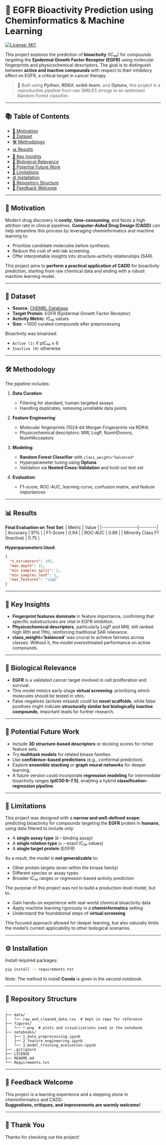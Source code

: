 # 🧬 EGFR Bioactivity Prediction using Cheminformatics & Machine Learning

[![License: MIT](https://img.shields.io/badge/License-MIT-yellow.svg)](LICENSE)

This project explores the prediction of **bioactivity** (IC₅₀) for compounds targeting the **Epidermal Growth Factor Receptor (EGFR)** using molecular fingerprints and physicochemical descriptors. The goal is to distinguish between **active and inactive compounds** with respect to their inhibitory effect on EGFR, a critical target in cancer therapy.

> 🚀 Built using **Python**, **RDKit**, **scikit-learn**, and **Optuna**, this project is a reproducible pipeline from raw SMILES strings to an optimized Random Forest classifier.

---

## 📚 Table of Contents

- [📍 Motivation](#-motivation)
- [🧪 Dataset](#-dataset)
- [🛠️ Methodology](#️-methodology)
- [📊 Results](#-results)
- [🧠 Key Insights](#-key-insights)
- [🧬 Biological Relevance](#-biological-relevance)
- [🔮 Potential Future Work](#-potential-future-work)
- [🚧 Limitations](#-limitations)
- [⚙️ Installation](#️-installation)
- [📁 Repository Structure](#-repository-structure)
- [🤝 Feedback Welcome](#-feedback-welcome)

---

## 📍 Motivation

Modern drug discovery is **costly**, **time-consuming**, and faces a high attrition rate in clinical pipelines. **Computer-Aided Drug Design (CADD)** can help streamline this process by leveraging cheminformatics and machine learning to:

- Prioritize candidate molecules before synthesis.
- Reduce the cost of wet-lab screening.
- Offer interpretable insights into structure-activity relationships (SAR).

This project aims to **perform a practical application of CADD** for bioactivity prediction, starting from raw chemical data and ending with a robust machine learning model.

---

## 🧪 Dataset

- **Source**: [ChEMBL Database](https://www.ebi.ac.uk/chembl/)
- **Target Protein**: EGFR (Epidermal Growth Factor Receptor)
- **Activity Metric**: IC₅₀ values
- **Size**: ~1000 curated compounds after preprocessing

Bioactivity was binarized:
- `Active (1)` if pIC₅₀ ≥ 6
- `Inactive (0)` otherwise

---

## 🛠️ Methodology

The pipeline includes:

1. **Data Curation**:
   - Filtering for standard, human-targeted assays
   - Handling duplicates, removing unreliable data points

2. **Feature Engineering**:
   - Molecular fingerprints (1024-bit Morgan Fingerprints via RDKit)
   - Physicochemical descriptors: MW, LogP, NumHDonors, NumHAcceptors

3. **Modeling**:
   - **Random Forest Classifier** with `class_weight="balanced"`
   - Hyperparameter tuning using **Optuna**
   - Validation via **Nested Cross-Validation** and hold-out test set

4. **Evaluation**:
   - F1-score, ROC-AUC, learning curve, confusion matrix, and feature importances

---

## 📊 Results

**Final Evaluation on Test Set**:
| Metric           | Value   |
|------------------|---------|
| Accuracy         | 91%     |
| F1-Score         | 0.94    |
| ROC-AUC          | 0.89    |
| Minority Class F1 (Inactive) | 0.75 |

**Hyperparameters Used**:
```json
{
  "n_estimators": 105,
  "max_depth": 12,
  "min_samples_split": 2,
  "min_samples_leaf": 1,
  "max_features": "log2"
}
```

---

## 🧠 Key Insights

- **Fingerprint features dominate** in feature importance, confirming that specific substructures are vital in EGFR inhibition.
- **Physicochemical descriptors**, particularly LogP and MW, still ranked high (8th and 11th), reinforcing traditional SAR relevance.
- **class_weight='balanced'** was crucial to achieve fairness across classes. Without it, the model overestimated performance on active compounds.

---

## 🧬 Biological Relevance

- **EGFR** is a validated cancer target involved in cell proliferation and survival.
- This model mimics early-stage **virtual screening**: prioritizing which molecules should be tested in vitro.
- False negatives (actives missed) could be **novel scaffolds**, while false positives might indicate **structurally similar but biologically inactive compounds**, important leads for further research.

---

## 🔮 Potential Future Work

- Include **3D structure-based descriptors** or docking scores for richer feature sets.
- Try **multitask models** for related kinase families.
- Use **confidence-based predictions** (e.g., conformal prediction).
- Explore **ensemble stacking** or **graph neural networks** for deeper learning.
- A future version could incorporate **regression modeling** for intermediate bioactivity ranges **(pIC50 6–7.5)**, enabling a hybrid **classification-regression pipeline**.

---

## 🚧 Limitations

This project was designed with a **narrow and well-defined scope**: predicting bioactivity for compounds targeting the **EGFR** protein in **humans**, using data filtered to include only:

- A **single assay type** (`B` – binding assay)
- A **single relation type** (`=` – exact IC₅₀ values)
- A **single target protein** (EGFR)

As a result, the model is **not generalizable** to:

- Other protein targets (even within the kinase family)
- Different species or assay types
- Broader IC₅₀ ranges or regression-based activity prediction

The purpose of this project was not to build a production-level model, but to:

- Gain hands-on experience with real-world chemical bioactivity data
- Apply machine learning rigorously in a **cheminformatics** setting
- Understand the foundational steps of **virtual screening**

This focused approach allowed for deeper learning, but also naturally limits the model’s current applicability to other biological scenarios.

---

## ⚙️ Installation

Install required packages:

```bash
pip install -r requirements.txt
```

*Note*: The method to install **Conda** is given in the second notebook. 

---

## 📁 Repository Structure

```
.
├── data/
│   └── raw_and_cleaned_data.csv  # kept in repo for reference
├── figures/
│   └── *.png  # plots and visualizations used in the notebook
├── notebooks/
│   ├── 1_data_preprocessing.ipynb
│   ├── 2_feature_engineering.ipynb
│   └── 3_model_training_evaluation.ipynb
├── .gitignore
├── LICENSE
├── README.md
└── Requirements.txt
```

---

## 🤝 Feedback Welcome

This project is a learning experience and a stepping stone in cheminformatics and CADD.  
**Suggestions, critiques, and improvements are warmly welcome!**

---

## 🙏 Thank You

Thanks for checking out the project! 
